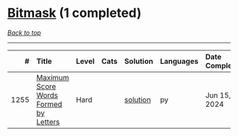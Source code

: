 # [Bitmask](<https://leetcode.com/tag/Bitmask/>) (1 completed)

*[Back to top](<../../README.md>)*

------

|    # | Title                                                                                                          | Level   | Cats   | Solution                                                         | Languages   | Date Complete   |
|-----:|:---------------------------------------------------------------------------------------------------------------|:--------|:-------|:-----------------------------------------------------------------|:------------|:----------------|
| 1255 | [Maximum Score Words Formed by Letters](<https://leetcode.com/problems/maximum-score-words-formed-by-letters>) | Hard    |        | [solution](<../_1255. Maximum Score Words Formed by Letters.md>) | py          | Jun 15, 2024    |
